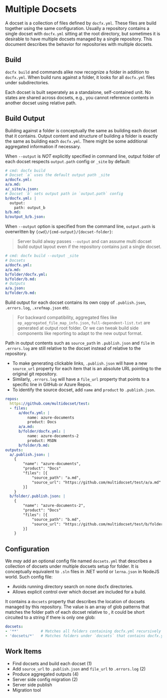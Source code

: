 # Multiple Docsets

A docset is a collection of files defined by `docfx.yml`. These files are build together using the same configuration. Usually a repository contains a single docset with `docfx.yml` sitting at the root directory, but sometimes it is desirable to have multiple docsets managed by a single repository.
This document describes the behavior for repositories with multiple docsets.

## Build

`docfx build` and commands alike now recognize a folder in addition to `docfx.yml`. When build runs against a folder, it looks for all `docfx.yml` files under subdirectories.

Each docset is built seperately as a standalone, self-contained unit. No states are shared across docsets, e.g., you cannot reference contents in another docset using relative path.

## Build Output

Building against a folder is conceptually the same as building each docset that it contains. Output content and structure of building a folder is exactly the same as building each `docfx.yml`. There might be some additional aggregated information if necessary.

When `--output` is _NOT_ explicitly specified in command line, output folder of each docset respects `output.path` config or `_site` by default:

```yml
# cmd: docfx build
# Docset `a` uses the default output path _site
a/docfx.yml:
a/a.md:
a/_site/a.json:
# Docset `b` sets output path in `output.path` config
b/docfx.yml: |
  output:
    path: output_b
b/b.md:
b/output_b/b.json:
```

When `--output` option is specified from the command line, `output.path` is overwritten by `{cwd}/{cmd-output}/{docset-folder}`:

> Server build alway passes `--output` and can assume multi docset build output layout even if the repository contains just a single docset.

```yml
# cmd: docfx build --output _site
# Docsets
a/docfx.yml:
a/a.md:
b/folder/docfx.yml:
b/folder/b.md:
# Outputs
a/a.json:
b/folder/b.md:
```

Build output for each docset contains its own copy of `.publish.json`, `.errors.log`, `.xrefmap.json` etc.

> For backward compatibility, aggregated files like `op_aggregated_file_map_info.json`, `full-dependent-list.txt` are generated at output root folder. Or we can tweak build side components like reporting to adapt to the new output format. 

Path in output contents such as `source_path` in `.publish.json` and `file` in `.errors.log` are still relative to the docset instead of relative to the repository.

- To make generating clickable links, `.publish.json` will have a new `source_url` property for each item that is an absolute URL pointing to the original git repository.
- Similarly, `.errors.log` will have a `file_url` property that points to a specific line in GitHub or Azure Repos.
- To identify the source docset, add `name` and `product` to `.publish.json`.

```yml
repos:
  https://github.com/multidocset/test:
  - files:
      a/docfx.yml: |
          name: azure-documents
          product: Docs
      a/a.md:
      b/folder/docfx.yml: |
          name: azure-documents-2
          product: MSDN
      b/folder/b.md:
outputs:
  a/.publish.json: |
    {
        "name": "azure-documents",
        "product": "Docs"
        "files": [{
            "source_path": "a.md",
            "source_url": "https://github.com/multidocset/test/a/a.md"
        }]
    }
  b/folder/.publish.json: |
    {
        "name": "azure-documents-2",
        "product": "Docs"
        "files": [{
            "source_path": "b.md",
            "source_url": "https://github.com/multidocset/test/b/folder/b.md"
        }]
    }
```

## Configuration

We _may_ add an optional config file named `docsets.yml` that describes a collection of docsets under multiple docsets setup for folder.
It is conceptually equivalent to `.sln` files in .NET world or `lerna.json` in NodeJS world. Such config file:

- Avoids running directory search on none docfx directories.
- Allows explicit control over which docset are included for a build.

It contains a `docsets` property that describes the location of docsets managed by this repository. The value is an array of glob patterns that matches the folder path of each docset relative to , it could be short circuited to a string if there is only one glob:

```yml
docsets:
- '**'          # Matches all folders containing docfx.yml recursively
- 'docsets/*'   # Matches folders under `docsets` that contains docfx.yml
```

## Work Items

- Find docsets and build each docset (1)
- Add `source_url` to `.publish.json` and `file_url` to `.errors.log` (2)
- Produce aggregated outputs (4)
- Server side config migration (2)
- Server side publish
- Migration tool

